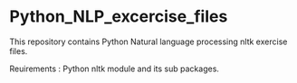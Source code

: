 # Python_NLP_excercise_files
This repository contains Python Natural language processing nltk exercise files.

Reuirements :
Python nltk module and its sub packages.
